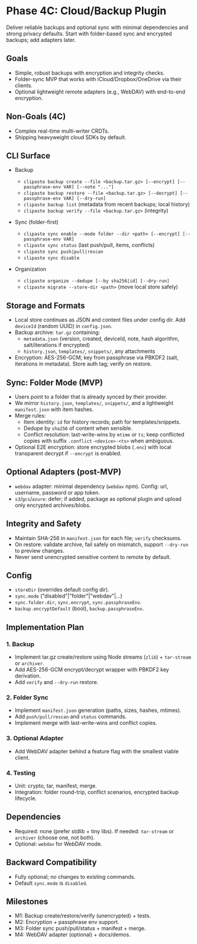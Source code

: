 # Phase 4C: Cloud/Backup Plugin

Deliver reliable backups and optional sync with minimal dependencies and strong privacy defaults. Start with folder-based sync and encrypted backups; add adapters later.

## Goals

- Simple, robust backups with encryption and integrity checks.
- Folder-sync MVP that works with iCloud/Dropbox/OneDrive via their clients.
- Optional lightweight remote adapters (e.g., WebDAV) with end-to-end encryption.

## Non-Goals (4C)

- Complex real-time multi-writer CRDTs.
- Shipping heavyweight cloud SDKs by default.

## CLI Surface

- Backup
  - `clipaste backup create --file <backup.tar.gz> [--encrypt] [--passphrase-env VAR] [--note "..."]`
  - `clipaste backup restore --file <backup.tar.gz> [--decrypt] [--passphrase-env VAR] [--dry-run]`
  - `clipaste backup list` (metadata from recent backups; local history)
  - `clipaste backup verify --file <backup.tar.gz>` (integrity)

- Sync (folder-first)
  - `clipaste sync enable --mode folder --dir <path> [--encrypt] [--passphrase-env VAR]`
  - `clipaste sync status` (last push/pull, items, conflicts)
  - `clipaste sync push|pull|rescan`
  - `clipaste sync disable`

- Organization
  - `clipaste organize --dedupe [--by sha256|id] [--dry-run]`
  - `clipaste migrate --store-dir <path>` (move local store safely)

## Storage and Formats

- Local store continues as JSON and content files under config dir. Add `deviceId` (random UUID) in `config.json`.
- Backup archive: `tar.gz` containing:
  - `metadata.json` (version, created, deviceId, note, hash algorithm, salt/iterations if encrypted)
  - `history.json`, `templates/`, `snippets/`, any attachments
- Encryption: AES-256-GCM; key from passphrase via PBKDF2 (salt, iterations in metadata). Store auth tag; verify on restore.

## Sync: Folder Mode (MVP)

- Users point to a folder that is already synced by their provider.
- We mirror `history.json`, `templates/`, `snippets/`, and a lightweight `manifest.json` with item hashes.
- Merge rules:
  - Item identity: `id` for history records; path for templates/snippets.
  - Dedupe by `sha256` of content when sensible.
  - Conflict resolution: last-write-wins by `mtime` or `ts`; keep conflicted copies with suffix `.conflict-<device>-<ts>` when ambiguous.
- Optional E2E encryption: store encrypted blobs (`.enc`) with local transparent decrypt if `--encrypt` is enabled.

## Optional Adapters (post-MVP)

- `webdav` adapter: minimal dependency (`webdav` npm). Config: url, username, password or app token.
- `s3`/`gcs`/`azure`: defer; if added, package as optional plugin and upload only encrypted archives/blobs.

## Integrity and Safety

- Maintain SHA-256 in `manifest.json` for each file; `verify` checksums.
- On restore: validate archive, fail safely on mismatch, support `--dry-run` to preview changes.
- Never send unencrypted sensitive content to remote by default.

## Config

- `storeDir` (overrides default config dir).
- `sync.mode` ("disabled"|"folder"|"webdav"|...)
- `sync.folder.dir`, `sync.encrypt`, `sync.passphraseEnv`.
- `backup.encryptDefault` (bool), `backup.passphraseEnv`.

## Implementation Plan

### 1. Backup

- Implement tar.gz create/restore using Node streams (`zlib`) + `tar-stream` or `archiver`.
- Add AES-256-GCM encrypt/decrypt wrapper with PBKDF2 key derivation.
- Add `verify` and `--dry-run` restore.

### 2. Folder Sync

- Implement `manifest.json` generation (paths, sizes, hashes, mtimes).
- Add `push/pull/rescan` and `status` commands.
- Implement merge with last-write-wins and conflict copies.

### 3. Optional Adapter

- Add WebDAV adapter behind a feature flag with the smallest viable client.

### 4. Testing

- Unit: crypto, tar, manifest, merge.
- Integration: folder round-trip, conflict scenarios, encrypted backup lifecycle.

## Dependencies

- Required: none (prefer stdlib + tiny libs). If needed: `tar-stream` or `archiver` (choose one, not both).
- Optional: `webdav` for WebDAV mode.

## Backward Compatibility

- Fully optional; no changes to existing commands.
- Default `sync.mode` is `disabled`.

## Milestones

- M1: Backup create/restore/verify (unencrypted) + tests.
- M2: Encryption + passphrase env support.
- M3: Folder sync push/pull/status + manifest + merge.
- M4: WebDAV adapter (optional) + docs/demos.

